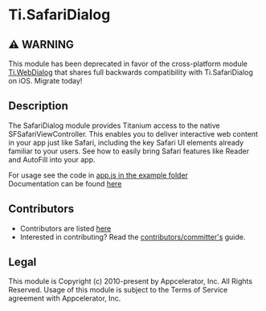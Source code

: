 # Ti.SafariDialog

## ⚠️ WARNING

This module has been deprecated in favor of the cross-platform module [Ti.WebDialog](https://github.com/appcelerator-modules/titanium-web-dialog)
that shares full backwards compatibility with Ti.SafariDialog on iOS. Migrate today!


## Description

The SafariDialog module provides Titanium access to the native SFSafariViewController. This enables you to 
deliver interactive web content in your app just like Safari, including the key Safari UI elements already 
familiar to your users. See how to easily bring Safari features like Reader and AutoFill into your app.

For usage see the code in [app.js in the example folder](example/app.js)  
Documentation can be found [here](apidoc/SafariDialog.yml)

## Contributors

* Contributors are listed [here](https://github.com/appcelerator-modules/Ti.SafariDialog/graphs/contributors)
* Interested in contributing? Read the [contributors/committer's](https://wiki.appcelerator.org/display/community/Home) guide.

## Legal

This module is Copyright (c) 2010-present by Appcelerator, Inc. All Rights Reserved. Usage of this module is subject to 
the Terms of Service agreement with Appcelerator, Inc.  
